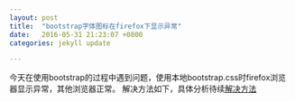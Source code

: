 ```yaml
---
layout: post
title:  "bootstrap字体图标在firefox下显示异常"
date:   2016-05-31 21:23:07 +0800
categories: jekyll update

---
```

今天在使用bootstrap的过程中遇到问题，使用本地bootstrap.css时firefox浏览器显示异常，其他浏览器正常。
解决方法如下，具体分析待续[解决方法]


[解决方法]: http://stackoverflow.com/questions/19085942/boootstrap-glyphicons-firefox-issues
